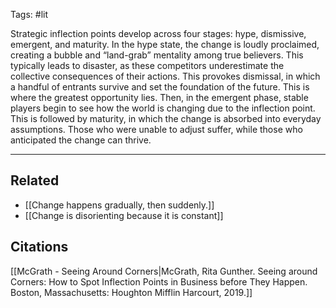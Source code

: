 Tags: #lit 

Strategic inflection points develop across four stages: hype, dismissive, emergent, and maturity. In the hype state, the change is loudly proclaimed, creating a bubble and “land-grab” mentality among true believers. This typically leads to disaster, as these competitors underestimate the collective consequences of their actions. This provokes dismissal, in which a handful of entrants survive and set the foundation of the future. This is where the greatest opportunity lies. Then, in the emergent phase, stable players begin to see how the world is changing due to the inflection point. This is followed by maturity, in which the change is absorbed into everyday assumptions. Those who were unable to adjust suffer, while those who anticipated the change can thrive.

---
## Related
- [[Change happens gradually, then suddenly.]]
- [[Change is disorienting because it is constant]]

## Citations
[[McGrath - Seeing Around Corners|McGrath, Rita Gunther. Seeing around Corners: How to Spot Inflection Points in Business before They Happen. Boston, Massachusetts: Houghton Mifflin Harcourt, 2019.]]
